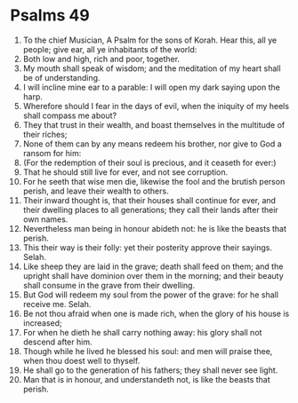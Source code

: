 ﻿# Psalms 49
1. To the chief Musician, A Psalm for the sons of Korah. Hear this, all ye people; give ear, all ye inhabitants of the world: 
2. Both low and high, rich and poor, together. 
3. My mouth shall speak of wisdom; and the meditation of my heart shall be of understanding. 
4. I will incline mine ear to a parable: I will open my dark saying upon the harp. 
5. Wherefore should I fear in the days of evil, when the iniquity of my heels shall compass me about? 
6. They that trust in their wealth, and boast themselves in the multitude of their riches; 
7. None of them can by any means redeem his brother, nor give to God a ransom for him: 
8. (For the redemption of their soul is precious, and it ceaseth for ever:) 
9. That he should still live for ever, and not see corruption. 
10. For he seeth that wise men die, likewise the fool and the brutish person perish, and leave their wealth to others. 
11. Their inward thought is, that their houses shall continue for ever, and their dwelling places to all generations; they call their lands after their own names. 
12. Nevertheless man being in honour abideth not: he is like the beasts that perish. 
13. This their way is their folly: yet their posterity approve their sayings. Selah. 
14. Like sheep they are laid in the grave; death shall feed on them; and the upright shall have dominion over them in the morning; and their beauty shall consume in the grave from their dwelling. 
15. But God will redeem my soul from the power of the grave: for he shall receive me. Selah. 
16. Be not thou afraid when one is made rich, when the glory of his house is increased; 
17. For when he dieth he shall carry nothing away: his glory shall not descend after him. 
18. Though while he lived he blessed his soul: and men will praise thee, when thou doest well to thyself. 
19. He shall go to the generation of his fathers; they shall never see light. 
20. Man that is in honour, and understandeth not, is like the beasts that perish. 

